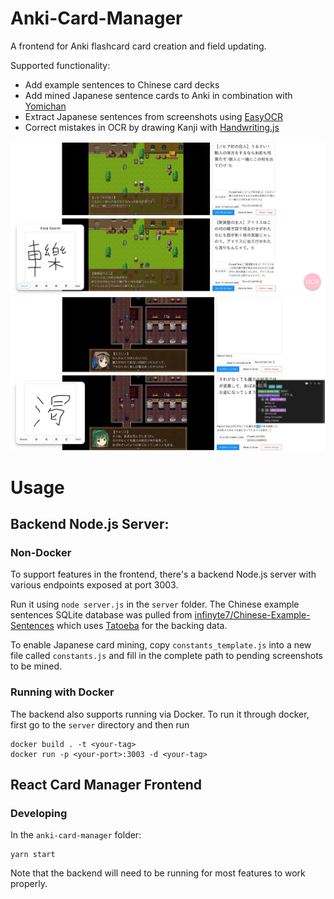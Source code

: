 # Anki-Card-Manager
A frontend for Anki flashcard card creation and field updating.  

Supported functionality:
- Add example sentences to Chinese card decks
- Add mined Japanese sentence cards to Anki in combination with [Yomichan](https://foosoft.net/projects/yomichan/)  
- Extract Japanese sentences from screenshots using [EasyOCR](https://github.com/JaidedAI/EasyOCR)  
- Correct mistakes in OCR by drawing Kanji with [Handwriting.js](https://github.com/ChenYuHo/handwriting.js)  

![Screenshot](https://github.com//Twinov/Anki-Card-Manager//blob/main/screenshot1.jpg?raw=true)  
![Screenshot](https://github.com//Twinov/Anki-Card-Manager//blob/main/screenshot2.jpg?raw=true)  

# Usage
## Backend Node.js Server:
### Non-Docker
To support features in the frontend, there's a backend Node.js server with various endpoints exposed at port 3003.  

Run it using `node server.js` in the `server` folder. The Chinese example sentences SQLite database was pulled from [infinyte7/Chinese-Example-Sentences](https://github.com/infinyte7/Chinese-Example-Sentences) which uses [Tatoeba](https://tatoeba.org/eng/downloads) for the backing data.  

To enable Japanese card mining, copy `constants_template.js` into a new file called `constants.js` and fill in the complete path to pending screenshots to be mined.  

### Running with Docker
The backend also supports running via Docker. To run it through docker, first go to the `server` directory and then run  

```
docker build . -t <your-tag>
docker run -p <your-port>:3003 -d <your-tag>
```

## React Card Manager Frontend
### Developing
In the `anki-card-manager` folder:  
```
yarn start
```

Note that the backend will need to be running for most features to work properly.
